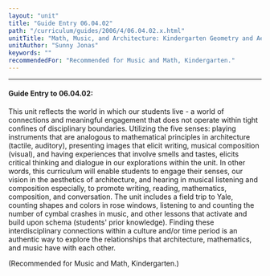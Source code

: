 ```yaml
---
layout: "unit"
title: "Guide Entry 06.04.02"
path: "/curriculum/guides/2006/4/06.04.02.x.html"
unitTitle: "Math, Music, and Architecture: Kindergarten Geometry and Aesthetics in Music and Architecture"
unitAuthor: "Sunny Jonas"
keywords: ""
recommendedFor: "Recommended for Music and Math, Kindergarten."
---
```

<body>
<hr/>
<h4>
Guide Entry to 06.04.02:
</h4>
<p>
This unit reflects the world in which our students live - a world of connections and meaningful engagement that does not operate within tight confines of disciplinary boundaries. Utilizing the five senses: playing instruments that are analogous to mathematical principles in architecture (tactile, auditory), presenting images that elicit writing, musical composition (visual), and having experiences that involve smells and tastes, elicits critical thinking and dialogue in our explorations within the unit. In other words, this curriculum will enable students to engage their senses, our vision in the aesthetics of architecture, and hearing in musical listening and composition especially, to promote writing, reading, mathematics, composition, and conversation. The unit includes a field trip to Yale, counting shapes and colors in rose windows, listening to and counting the number of cymbal crashes in music, and other lessons that activate and build upon schema (students' prior knowledge). Finding these interdisciplinary connections within a culture and/or time period is an authentic way to explore the relationships that architecture, mathematics, and music have with each other.
</p>
<p>
(Recommended for Music and Math, Kindergarten.)
</p>
</body>